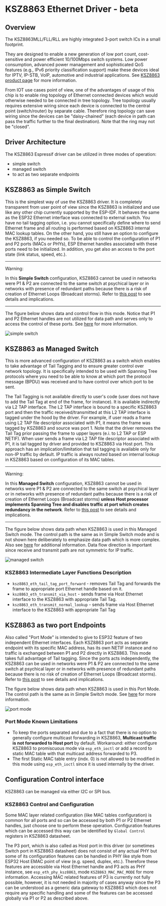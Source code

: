 # KSZ8863 Ethernet Driver - beta

## Overview

The KSZ8863MLL/FLL/RLL are highly integrated 3-port switch ICs in a small footprint.

They are designed to enable a new generation of low port count, cost-sensitive and power efficient 10/100Mbps switch systems. Low power consumption, advanced power management and sophisticated QoS features (e.g., IPv6 priority classification support) make these devices ideal for IPTV, IP-STB, VoIP, automotive and industrial applications. See [KSZ8863 product page](https://www.microchip.com/en-us/product/KSZ8863) for more information.

From IOT use cases point of view, one of the advantages of usage of this chip is to enable ring topology of Ethernet connected devices which would otherwise needed to be connected in tree topology. Tree topology usually requires extensive wiring since each device is connected to the central point (switch/router) by separate cable. Therefore ring topology can save wiring since the devices can be "daisy-chained" (each device in path can pass the traffic further to the final destination). Note that the ring may not be "closed".

## Driver Architecture

The KSZ8863 Espressif driver can be utilized in three modes of operation:
- simple switch
- managed switch
- to act as two separate endpoints

## KSZ8863 as Simple Switch

This is the simplest way of use the KSZ8863 driver. It is completely transparent from user point of view since the KSZ8863 is initialized and use like any other chip currently supported by the ESP-IDF. It behaves the same as the ESP32 Ethernet interface was connected to external switch. You have no tail tagging option, i.e. you cannot specifically define where to send Ethernet frame and all routing is performed based on KSZ8863 internal MAC lookup tables. On the other hand, you still have an option to configure the KSZ8863, if you needed so. To be able to control the configuration of P1 and P2 ports (MACs or PHYs), ESP Ethernet handles associated with these ports need to be initialized. In addition, you get also an access to the port state (link status, speed, etc.). 

---

Warning:

In this **Simple Switch** configuration, KSZ8863 cannot be used in networks were P1 & P2 are connected to the same switch at psychical layer or in networks with presence of redundant paths because there is a risk of creation of Ethernet Loops (Broadcast storms). Refer to [this post](https://www.networkacademy.io/ccna/ethernet/an-switching-redundant-links) to see details and implications.

---

The figure below shows data and control flow in this mode. Notice that P1 and P2 Ethernet handles are not utilized for data path and serves only to access the control of these ports. See [here](#ksz8863-control-and-configuration) for more information.

![simple switch](docs/simpleswitch.png)

## KSZ8863 as Managed Switch

This is more advanced configuration of KSZ8863 as a switch which enables to take advantage of Tail Tagging and to ensure greater control over network topology. It is specifically intended to be used with Spanning Tree protocols where you need to be able to know at which port the protocol message (BPDU) was received and to have control over which port to be sent.

The Tail Tagging is not available directly to user's code (user does not have to add the Tail Tag at end of the frame, for instance). It is available indirectly via L2 TAP interface. The L2 TAP interface is bound to a specific KSZ8863 port and then the traffic received/transmitted at this L2 TAP interface is tagged under the hood by the driver. For example, if user reads a frame using L2 TAP file descriptor associated with P1, it means the frame was tagged by KSZ8863 and source was port 1. Note that the driver removes the Tail Tag prior passing the frame to upper layers (e.i. to L2 TAP or ESP NETIF). When user sends a frame via L2 TAP file descriptor associated with P1, it is tail tagged by driver and provided to KSZ8863 via Host port. This approach has an implication/limitation that tail tagging is available only for non-IP traffic by default. IP traffic is always routed based on internal lookup in KSZ8863 based on configuration of its MAC tables.

---

Warning:

In this **Managed Switch** configuration, KSZ8863 cannot be used in networks were P1 & P2 are connected to the same switch at psychical layer or in networks with presence of redundant paths because there is a risk of creation of Ethernet Loops (Broadcast storms) **unless Host processor implements Spanning Tree and disables traffic at port which creates redundancy in the network**. Refer to [this post](https://www.networkacademy.io/ccna/ethernet/an-switching-redundant-links) to see details and implications.

---

The figure below shows data path when KSZ8863 is used in this Managed Switch mode. The control path is the same as in Simple Switch mode and is not shown here deliberately to emphasize data path which is more complex. Also see [here](#ksz8863-control-and-configuration) for additional information. Data flow direction is important since receive and transmit path are not symmetric for IP traffic.

![managed switch](docs/switchmode.png)

### KSZ8863 Intermediate Layer Functions Description

- `ksz8863_eth_tail_tag_port_forward` - removes Tail Tag and forwards the frame to appropriate port Ethernet handle based on it.
- `ksz8863_eth_transmit_via_host` - sends frame via Host Ethernet interface to the KSZ8863 with appropriate Tail Tag.
- `ksz8863_eth_transmit_normal_lookup` - sends frame via Host Ethernet interface to the KSZ8863 with appropriate Tail Tag


## KSZ8863 as two port Endpoints

Also called "Port Mode" is intended to give to ESP32 feature of two independent Ethernet interfaces. Each KSZ8863 port acts as separate endpoint with its specific MAC address, has its own NETIF instance and no traffic is exchanged between P1 and P2 directly in KSZ8863. This mode takes full advantage of Tail tagging. Since the ports acts independently, the KSZ8863 can be used in networks were P1 & P2 are connected to the same switch at psychical layer or in networks with presence of redundant paths because there is no risk of creation of Ethernet Loops (Broadcast storms). Refer to [this post](https://www.networkacademy.io/ccna/ethernet/an-switching-redundant-links) to see details and implications.

The figure below shows data path when KSZ8863 is used in this Port Mode. The control path is the same as in Simple Switch mode. See [here](#ksz8863-control-and-configuration) for more information.

![port mode](docs/portmode.png)


### Port Mode Known Limitations

- To keep the ports separated and due to a fact that there is no option to generally configure multicast forwarding in KSZ8863, **Multicast traffic is not forwarded to Host port** by default. Workaround: either configure KSZ8863 to promiscuous mode via ``esp_eth_ioctl`` or add a record to static MAC table with that multicast address forwarded to P3.
- The first Static MAC table entry (indx. 0) is not allowed to be modified in this mode using ``esp_eth_ioctl`` since it is used internally by the driver.

## Configuration Control interface

KSZ8863 can be managed via either I2C or SPI bus.

### KSZ8863 Control and Configuration

Some MAC layer related configuration (like MAC tables configuration) is common for all ports and so can be accessed by both P1 or P2 Ethernet handles, just choose one to perform these operation. Configuration features which can be accessed this way can be identified by `Global Control` registers in KSZ8863 datasheet.

The P3 port, which is also called as Host port in this driver (or sometimes Switch port in KSZ8863 datasheet) does not consist of any actual PHY but some of its configuration features can be handled in PHY like style from ESP32 Host EMAC point of view (e.g. speed, duplex, etc.). Therefore these features are accessible via Host Ethernet handle and P3 acts as PHY instance, see `esp_eth_phy_ksz8863`, mode `KSZ8863_MAC_MAC_MODE` for more information. Accessing MAC related features of P3 is currently not fully possible, however, it is not needed in majority of cases anyway since the P3 can be understood as a generic data gateway to KSZ8863 which does not require any specific handling and some of the features can be accessed globally via P1 or P2 as described above.

